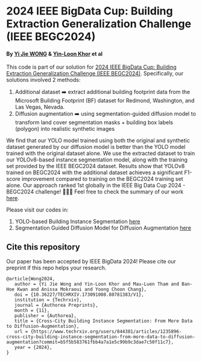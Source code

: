 # 2024 IEEE BigData Cup: Building Extraction Generalization Challenge (IEEE BEGC2024)

#### By [Yi Jie WONG](https://github.com/yjwong1999) & [Yin-Loon Khor](https://www.linkedin.com/in/yinloonkhor/) et al

This code is part of our solution for [2024 IEEE BigData Cup: Building Extraction Generalization Challenge (IEEE BEGC2024)](https://www.kaggle.com/competitions/building-extraction-generalization-2024/overview). Specifically, our solutions involved 2 methods:
1. Additional dataset ➡️ extract additional building footprint data from the Microsoft Building Footprint (BF) dataset for Redmond, Washington, and Las Vegas, Nevada.
2. Diffusion augmentation ➡️ using segmentation-guided diffusion model to transform land cover segmentation masks + building box labels (polygon) into realistic synthetic images

We find that our YOLO model trained using both the original and synthetic dataset generated by our diffusion model is better than the YOLO model trained with the original dataset alone. We use the extracted dataset to train our YOLOv8-based instance segmentation model, along with the training set provided by the IEEE BEGC2024 dataset. Results show that YOLOv8 trained on BEGC2024 with the additional dataset achieves a significant F1-score improvement compared to training on the BEGC2024 training set alone. Our approach ranked 1st globally in the IEEE Big Data Cup 2024 - BEGC2024 challenge! 🏅🎉🥳 Feel free to check the summary of our work [here](https://doubley-begc2024.github.io/).

Please visit our codes in:
1. YOLO-based Building Instance Segmentation [here](https://github.com/yjwong1999/RSBuildingExtraction)
2. Segmentation Guided Diffusion Model for Diffusion Augmentation [here](https://github.com/yjwong1999/RSGuidedDiffusion)

## Cite this repository

Our paper has been accepted by IEEE BigData 2024! Please cite our preprint if this repo helps your research.
```
@article{Wong2024,
   author = {Yi Jie Wong and Yin-Loon Khor and Mau-Luen Tham and Ban-Hoe Kwan and Anissa Mokraoui and Yoong Choon Chang},
   doi = {10.36227/TECHRXIV.173091008.80781383/V1},
   institution = {Techrxiv},
   journal = {Authorea Preprints},
   month = {11},
   publisher = {Authorea},
   title = {Cross-City Building Instance Segmentation: From More Data to Diffusion-Augmentation},
   url = {https://www.techrxiv.org/users/844381/articles/1235896-cross-city-building-instance-segmentation-from-more-data-to-diffusion-augmentation?commit=b5f5b583761fbb4a7a1e5c99b9c3dae7c50f11c7},
   year = {2024},
}
```
